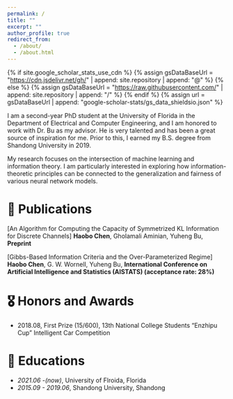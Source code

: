 ```yaml
---
permalink: /
title: ""
excerpt: ""
author_profile: true
redirect_from: 
  - /about/
  - /about.html
---
```


{% if site.google_scholar_stats_use_cdn %}
{% assign gsDataBaseUrl = "https://cdn.jsdelivr.net/gh/" | append: site.repository | append: "@" %}
{% else %}
{% assign gsDataBaseUrl = "https://raw.githubusercontent.com/" | append: site.repository | append: "/" %}
{% endif %}
{% assign url = gsDataBaseUrl | append: "google-scholar-stats/gs_data_shieldsio.json" %}

<span class='anchor' id='about-me'></span>
I am a second-year PhD student at the University of Florida in the Department of Electrical and Computer Engineering, and I am honored to work with Dr. Bu as my advisor. He is very talented and has been a great source of inspiration for me. Prior to this, I earned my B.S. degree from Shandong University in 2019.

My research focuses on the intersection of machine learning and information theory. I am particularly interested in exploring how information-theoretic principles can be connected to the generalization and fairness of various neural network models.



# 📝 Publications 
[An Algorithm for Computing the Capacity of Symmetrized KL Information for Discrete Channels]
**Haobo Chen**, Gholamali Aminian, Yuheng Bu, **Preprint**

[Gibbs-Based Information Criteria and the Over-Parameterized Regime]
**Haobo Chen**, G. W. Wornell, Yuheng Bu, **International Conference on Artificial Intelligence and Statistics (AISTATS) (acceptance rate: 28%)** 



# 🎖 Honors and Awards
-  2018.08, First Prize (15/600), 13th National College Students “Enzhipu Cup” Intelligent Car Competition 

# 📖 Educations
- *2021.06 -(now)*, University of Flroida, Florida
- *2015.09 - 2019.06*, Shandong University, Shandong

